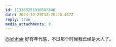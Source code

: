 ```yaml
---
id: 113385251038588346
date: 2024-10-28T13:20:28.457Z
reply: true
media_attachments: 0
---
```


[@lehhair](https://misskey.lehhair.net/@lehhair) 好有年代感，不过那个时候我已经是大人了。

